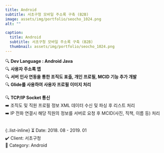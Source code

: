 ```yaml
---
title: Android
subtitle: 서초구청 모바일 주소록 구축 (B2B)
image: assets/img/portfolio/seocho_1024.png
alt: ""

caption:
  title: Android
  subtitle: 서초구청 모바일 주소록 구축 (B2B)
  thumbnail: assets/img/portfolio/seocho_1024.png
---
```


🔍 <b>Dev Language : Android Java</b><br>
🔍 <b>사용자 주소록 앱</b><br>
🔍 <b>서버 인사 연동을 통한 조직도 표출, 개인 프로필, MCID 기능 추가 개발</b><br>
🔍 <b>Glide를 사용하여 사용자 프로필 이미지 처리</b><br>
<br>
🔍 <b>TCP/IP Socket 통신</b><br>
➡️ 조직도 및 직원 프로필 정보 XML 데이터 수신 및 파싱 후 리스트 처리<br>
➡️ IP 전화 연결시 해당 직원의 정보를 서버로 요청 후 MCID(사진, 직책, 이름 등) 처리<br>
<br>

{:.list-inline}
⏳ Date: 2018. 08 - 2019. 01<br>
✔️ Client: 서초구청<br>
📌 Category: Android<br>